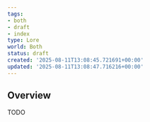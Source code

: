 ```yaml
---
tags:
- both
- draft
- index
type: Lore
world: Both
status: draft
created: '2025-08-11T13:08:45.721691+00:00'
updated: '2025-08-11T13:08:47.716216+00:00'
---
```



## Overview

TODO
